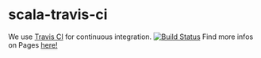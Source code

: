 # scala-travis-ci

We use [Travis CI](https://travis-ci.com/) for continuous integration. [![Build Status](https://travis-ci.com/Daniele-Tentoni/scala-travis-ci.svg?branch=master)](https://travis-ci.com/Daniele-Tentoni/scala-travis-ci)
Find more infos on Pages [here!](https://daniele-tentoni.github.io/scala-travis-ci/)
